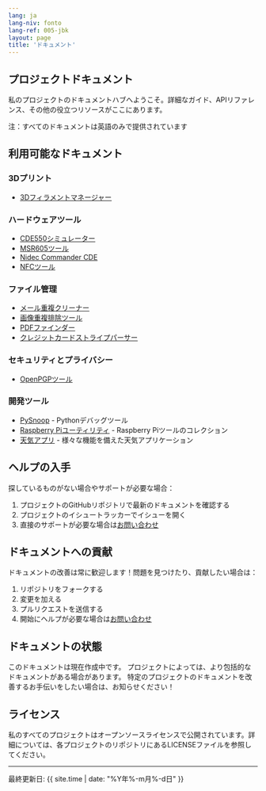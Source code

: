 ```yaml
---
lang: ja
lang-niv: fonto
lang-ref: 005-jbk
layout: page
title: 'ドキュメント'
---
```


## プロジェクトドキュメント

私のプロジェクトのドキュメントハブへようこそ。詳細なガイド、APIリファレンス、その他の役立つリソースがここにあります。

注：すべてのドキュメントは英語のみで提供されています

## 利用可能なドキュメント

### 3Dプリント

- [3Dフィラメントマネージャー](/docs/3D_Filament_Manager)

### ハードウェアツール

- [CDE550シミュレーター](/docs/CDE550-sim)
- [MSR605ツール](/docs/MSR605)
- [Nidec Commander CDE](/docs/Nidec_CommanderCDE)
- [NFCツール](/docs/NFC)

### ファイル管理

- [メール重複クリーナー](/docs/EmailDuplicateCleaner)
- [画像重複排除ツール](/docs/Images-Deduplicator)
- [PDFファインダー](/docs/PDF_Finder)
- [クレジットカードストライプパーサー](/docs/card_parser)

### セキュリティとプライバシー

- [OpenPGPツール](/docs/OpenPGP)

### 開発ツール

- [PySnoop](/docs/PySnoop) - Pythonデバッグツール
- [Raspberry Piユーティリティ](/docs/raspy_utility) - Raspberry Piツールのコレクション
- [天気アプリ](/docs/weather) - 様々な機能を備えた天気アプリケーション

## ヘルプの入手

探しているものがない場合やサポートが必要な場合：

1. プロジェクトのGitHubリポジトリで最新のドキュメントを確認する
2. プロジェクトのイシュートラッカーでイシューを開く
3. 直接のサポートが必要な場合は[お問い合わせ](/contact/)

## ドキュメントへの貢献

ドキュメントの改善は常に歓迎します！問題を見つけたり、貢献したい場合は：

1. リポジトリをフォークする
2. 変更を加える
3. プルリクエストを送信する
4. 開始にヘルプが必要な場合は[お問い合わせ](/contact/)

## ドキュメントの状態

このドキュメントは現在作成中です。
プロジェクトによっては、より包括的なドキュメントがある場合があります。
特定のプロジェクトのドキュメントを改善するお手伝いをしたい場合は、お知らせください！

## ライセンス

私のすべてのプロジェクトはオープンソースライセンスで公開されています。詳細については、各プロジェクトのリポジトリにあるLICENSEファイルを参照してください。

---

最終更新日: {{ site.time | date: "%Y年%-m月%-d日" }}
